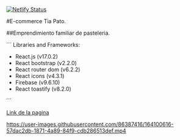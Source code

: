 [![Netlify Status](https://api.netlify.com/api/v1/badges/e8a84540-c085-438b-a826-bd21d5cec2dd/deploy-status)](https://app.netlify.com/sites/cool-sherbet-a257bc/deploys)

#E-commerce Tia Pato. 

##Emprendimiento familiar de pasteleria.




´´´
Libraries and Frameworks:
* React.js (v17.0.2)
* React bootstrap (v2.2.0)
* React router dom (v6.2.2)
* React icons (v4.3.1)
* Firebase (v9.6.10)
* React toastify (v8.2.0)

´´´

[Link de la pagina](https://cool-sherbet-a257bc.netlify.app)

https://user-images.githubusercontent.com/86387416/164100616-57dac2db-1871-4a89-84f9-cdb286513def.mp4
